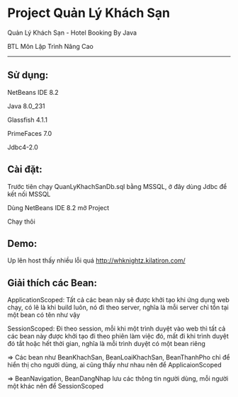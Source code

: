 # Project Quản Lý Khách Sạn

Quản Lý Khách Sạn - Hotel Booking By Java

BTL Môn Lập Trình Nâng Cao

--------------

## Sử dụng:

NetBeans IDE 8.2

Java 8.0_231

Glassfish 4.1.1

PrimeFaces 7.0

Jdbc4-2.0

## Cài đặt:

Trước tiên chạy QuanLyKhachSanDb.sql bằng MSSQL, ở đây dùng Jdbc để kết nối MSSQL

Dùng NetBeans IDE 8.2 mở Project

Chạy thôi

## Demo:

Up lên host thấy nhiều lỗi quá http://whknightz.kilatiron.com/


## Giải thích các Bean:

ApplicationScoped: Tất cả các bean này sẽ được khởi tạo khi ứng dụng web chạy, có lẽ là khi build luôn, nó đi theo server, nghĩa là mỗi server chỉ tồn tại một bean có tên như vậy

SessionScoped: Đi theo session, mỗi khi một trình duyệt vào web thì tất cả các bean này được khởi tạo đi theo phiên làm việc đó, mất đi khi trình duyệt đó tắt hoặc hết thời gian, nghĩa là mỗi trình duyệt có một bean riêng

=> Các bean như BeanKhachSan, BeanLoaiKhachSan, BeanThanhPho chỉ để hiển thị cho người dùng, ai cũng thấy như nhau nên để ApplicaionScoped

=> BeanNavigation, BeanDangNhap lưu các thông tin người dùng, mỗi người một khác nên để SessionScoped
